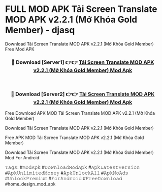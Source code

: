 # FULL MOD APK Tải Screen Translate MOD APK v2.2.1 (Mở Khóa Gold Member) - djasq
Download Tải Screen Translate MOD APK v2.2.1 (Mở Khóa Gold Member) Free Mod APK

<div align="center">
<h3>🔴 Download [Server1] 👉👉 <a href="https://apk-comot.site?title=Tải_Screen_Translate_MOD_APK_v2.2.1_(Mở_Khóa_Gold_Member)">Tải Screen Translate MOD APK v2.2.1 (Mở Khóa Gold Member) Mod Apk</a></h3><br>

<h3>🔴 Download [Server2] 👉👉 <a href="https://apk-comot.site?title=Tải_Screen_Translate_MOD_APK_v2.2.1_(Mở_Khóa_Gold_Member)">Tải Screen Translate MOD APK v2.2.1 (Mở Khóa Gold Member) Mod Apk</a></h3>
</div>


Free Download APK MOD Tải Screen Translate MOD APK v2.2.1 (Mở Khóa Gold Member)

Download Tải Screen Translate MOD APK v2.2.1 (Mở Khóa Gold Member) 

Free APK MOD Tải Screen Translate MOD APK v2.2.1 (Mở Khóa Gold Member) 

Download Tải Screen Translate MOD APK v2.2.1 (Mở Khóa Gold Member) Mod For Android

𝚃𝚊𝚐𝚜: #𝙼𝚘𝚍𝙰𝚙𝚔 #𝙳𝚘𝚠𝚗𝚕𝚘𝚊𝚍𝙼𝚘𝚍𝙰𝚙𝚔 #𝙰𝚙𝚔𝙻𝚊𝚝𝚎𝚜𝚝𝚅𝚎𝚛𝚜𝚒𝚘𝚗 #𝙰𝚙𝚔𝚄𝚗𝚕𝚒𝚖𝚒𝚝𝚎𝚍𝙼𝚘𝚗𝚎𝚢 #𝙰𝚙𝚔𝚄𝚗𝚕𝚘𝚌𝚔𝙰𝚕𝚕 #𝙰𝚙𝚔𝙽𝚘𝙰𝚍𝚜 #𝚄𝚗𝚕𝚘𝚌𝚔𝙿𝚛𝚎𝚖𝚒𝚞𝚖 #𝙵𝚘𝚛𝙰𝚗𝚍𝚛𝚘𝚒𝚍 #𝙵𝚛𝚎𝚎𝙳𝚘𝚠𝚗𝚕𝚘𝚊𝚍 #home_design_mod_apk